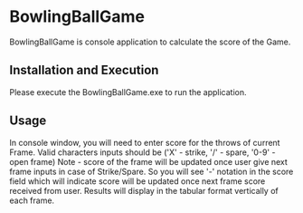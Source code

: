 # BowlingBallGame

BowlingBallGame is console application to calculate the score of the Game.

## Installation and Execution

Please execute the BowlingBallGame.exe to run the application.

## Usage

In console window, you will need to enter score for the throws of current Frame. Valid characters inputs should be ('X' - strike, '/' - spare, '0-9' - open frame)
Note - score of the frame will be updated once user give next frame inputs in case of Strike/Spare. So you will see '-' notation in the score field which will indicate score will be updated once next frame score received from user. 
Results will display in the tabular format vertically of each frame.
